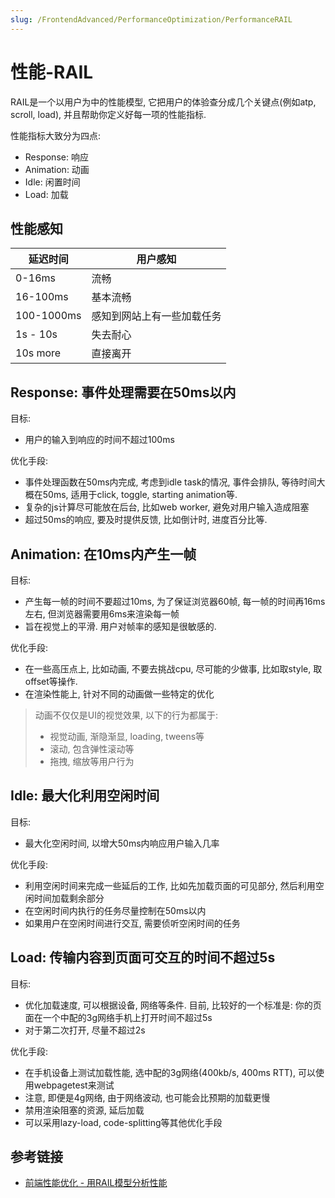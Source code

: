 ```yaml
---
slug: /FrontendAdvanced/PerformanceOptimization/PerformanceRAIL
---
```

# 性能-RAIL


RAIL是一个以用户为中的性能模型, 它把用户的体验查分成几个关键点(例如atp, scroll, load), 并且帮助你定义好每一项的性能指标.

性能指标大致分为四点:

- Response: 响应
- Animation: 动画
- Idle: 闲置时间
- Load: 加载

## 性能感知

| 延迟时间   | 用户感知                   |
| ---------- | -------------------------- |
| 0-16ms     | 流畅                       |
| 16-100ms   | 基本流畅                   |
| 100-1000ms | 感知到网站上有一些加载任务 |
| 1s - 10s   | 失去耐心                   |
| 10s more   | 直接离开                   |

## Response: 事件处理需要在50ms以内

目标: 

- 用户的输入到响应的时间不超过100ms

优化手段:

- 事件处理函数在50ms内完成, 考虑到idle task的情况, 事件会排队, 等待时间大概在50ms, 适用于click, toggle, starting animation等.
- 复杂的js计算尽可能放在后台, 比如web worker, 避免对用户输入造成阻塞
- 超过50ms的响应, 要及时提供反馈, 比如倒计时, 进度百分比等. 

## Animation: 在10ms内产生一帧

目标:

- 产生每一帧的时间不要超过10ms, 为了保证浏览器60帧, 每一帧的时间再16ms左右, 但浏览器需要用6ms来渲染每一帧
- 旨在视觉上的平滑. 用户对帧率的感知是很敏感的.

优化手段:

- 在一些高压点上, 比如动画, 不要去挑战cpu, 尽可能的少做事, 比如取style, 取offset等操作.
- 在渲染性能上, 针对不同的动画做一些特定的优化

> 动画不仅仅是UI的视觉效果, 以下的行为都属于:
> - 视觉动画, 渐隐渐显, loading, tweens等
> - 滚动, 包含弹性滚动等
> - 拖拽, 缩放等用户行为

## Idle: 最大化利用空闲时间

目标:

- 最大化空闲时间, 以增大50ms内响应用户输入几率

优化手段:

- 利用空闲时间来完成一些延后的工作, 比如先加载页面的可见部分, 然后利用空闲时间加载剩余部分
- 在空闲时间内执行的任务尽量控制在50ms以内
- 如果用户在空闲时间进行交互, 需要侦听空闲时间的任务

## Load: 传输内容到页面可交互的时间不超过5s

目标:

- 优化加载速度, 可以根据设备, 网络等条件. 目前, 比较好的一个标准是: 你的页面在一个中配的3g网络手机上打开时间不超过5s
- 对于第二次打开, 尽量不超过2s

优化手段:

- 在手机设备上测试加载性能, 选中配的3g网络(400kb/s, 400ms RTT), 可以使用webpagetest来测试
- 注意, 即便是4g网络, 由于网络波动, 也可能会比预期的加载更慢
- 禁用渲染阻塞的资源, 延后加载
- 可以采用lazy-load, code-splitting等其他优化手段

## 参考链接

- [前端性能优化 - 用RAIL模型分析性能](https://juejin.cn/post/6850037273312886797)
